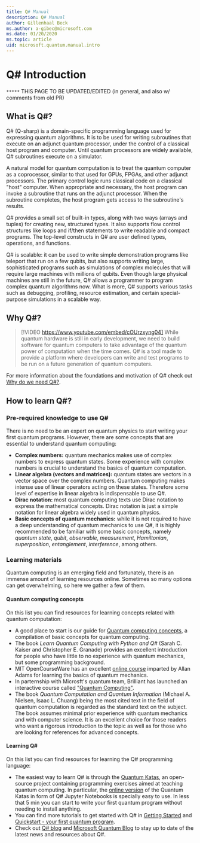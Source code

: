 ```yaml
---
title: Q# Manual 
description: Q# Manual
author: Gillenhaal Beck
ms.author: a-gibec@microsoft.com 
ms.date: 01/20/2020
ms.topic: article
uid: microsoft.quantum.manual.intro
---
```


# Q# Introduction

`*****` THIS PAGE TO BE UPDATED/EDITED (in general, and also w/ comments from old PR)

## What is Q#?

Q# (Q-sharp) is a domain-specific programming language used for
expressing quantum algorithms.
It is to be used for writing subroutines that execute on an adjunct
quantum processor, under the control of a classical host program and computer.
Until quantum processors are widely available, Q# subroutines execute on a simulator.

A natural model for quantum computation is to treat the quantum computer
as a coprocessor, similar to that used for GPUs, FPGAs, and other adjunct
processors.
The primary control logic runs classical code on a classical "host" computer.
When appropriate and necessary, the host program can invoke a subroutine
that runs on the adjunct processor.
When the subroutine completes, the host program gets access to the
subroutine's results.

Q# provides a small set of built-in types, along with two ways
(arrays and tuples) for creating new, structured types.
It also supports flow control structures like loops and if/then statements
to write readable and compact programs.
The top-level constructs in Q# are user defined types, operations,
and functions.

Q# is scalable: it can be used to write simple demonstration programs like teleport that run on a few qubits, but also supports writing large, sophisticated programs such as simulations of complex molecules that will require large machines with millions of qubits. Even though large physical machines are still in the future, Q# allows a programmer to program complex quantum algorithms now. What is more, Q# supports various tasks such as debugging, profiling, resource estimation, and certain special-purpose simulations in a scalable way.

## Why Q#?

> [!VIDEO https://www.youtube.com/embed/cOUrzxyng04]
 While quantum hardware is still in early development, we need to build software for quantum computers to take advantage
 of the quantum power of computation when the time comes. Q# is a tool made to provide a platform where developers can write and test programs to be run on a future generation of quantum computers.

For more information about the foundations and motivation of Q# check out [Why do we need Q#?](https://devblogs.microsoft.com/qsharp/why-do-we-need-q/).

## How to learn Q#?

### Pre-required knowledge to use Q#

There is no need to be an expert on quantum physics to start writing your first quantum programs. However, there are some concepts that are essential to understand quantum computing:

* **Complex numbers:** quantum mechanics makes use of complex numbers to express quantum states. Some experience with complex numbers is crucial to
understand the basics of quantum computation.
* **Linear algebra (vectors and matrices):** quantum states are vectors 
  in a vector space over the complex numbers. Quantum computing makes 
  intense use of linear operators acting on these states. Therefore 
  some level of expertise in linear algebra is indispensable to use Q#.
* **Dirac notation:** most quantum computing texts use Dirac notation 
  to express the mathematical concepts. Dirac notation is just a simple 
  notation for linear algebra widely used in quantum physics.
* **Basic concepts of quantum mechanics:** while it is not required to
  have a deep understanding of quantum mechanics to use Q#, it is highly
  recommended to be familiar with some basic concepts, namely
  *quantum state*, *qubit*, *observable*, *measurement*, *Hamiltonian*,
  *superposition*, *entanglement*, *interference*, among others.  

### Learning materials

Quantum computing is an emerging field and fortunately, there is an immense amount of learning resources online. Sometimes so many options can get overwhelming, so here we gather a few of them.

#### Quantum computing concepts

On this list you can find resources for learning concepts related with quantum computation:

* A good place to start is our guide for [Quantum computing concepts](xref:microsoft.quantum.concepts.intro), a compilation of basic concepts for quantum computing.
* The book *Learn Quantum Computing with Python and Q#* (Sarah C. Kaiser and Christopher E. Granade) provides an excellent introduction for people who have little to no experience with quantum mechanics, but some programming background.
* MIT OpenCourseWare has an excellent [online course](https://www.youtube.com/playlist?list=PLUl4u3cNGP61-9PEhRognw5vryrSEVLPr) imparted by Allan Adams for learning the basics of quantum mechanics.
* In parternship with Microsft's quantum team, Brilliant has launched an interactive 
  course called ["Quantum Computing"](https://cloudblogs.microsoft.com/quantum/2019/05/23/microsoft-brilliant-team-up-to-offer-quantum-curriculum/).
* The book *Quantum Computation and Quantum Information* (Michael A. Nielsen, Isaac L. Chuang) being the most cited text in the field of quantum computation is regarded as the standard text on the subject. The book assumes minimal prior experience with quantum mechanics and with computer science. It is an excellent choice for those readers who want a rigorous introduction to the topic as well as for those who are looking for references for advanced concepts.

#### Learning Q#

On this list you can find resources for learning the Q# programming language:

* The easiest way to learn Q# is through the [Quantum Katas](https://github.com/Microsoft/QuantumKatas/), an open-source
  project containing programming exercises aimed at teaching quantum computing.
  In particular, the [online version](https://mybinder.org/v2/gh/Microsoft/QuantumKatas/master?filepath=index.ipynb) of
  the Quantum Katas in form of Q# Jupyter Notebooks is specially easy to use. In less that 5 min you can start
  to write your first quantum program without needing to install anything.
* You can find more tutorials to get started with Q# in [Getting Started](xref:microsoft.quantum.install) and
  [Quickstart - your first quantum program](xref:microsoft.quantum.write-program).
* Check out [Q# blog](https://devblogs.microsoft.com/qsharp/) and [Microsoft Quantum Blog](https://cloudblogs.microsoft.com/quantum/?ext) to stay up to date of the latest news and resources about Q#.